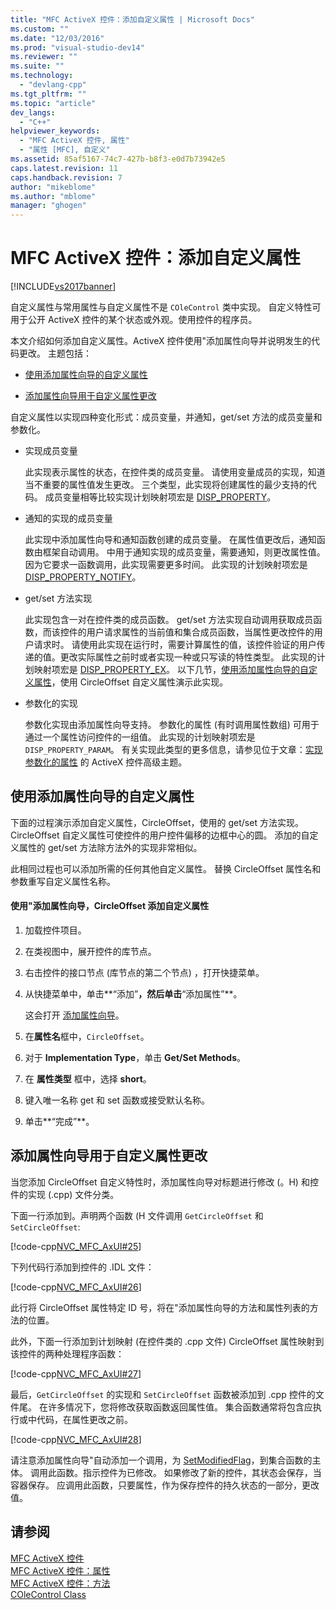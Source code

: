 ```yaml
---
title: "MFC ActiveX 控件：添加自定义属性 | Microsoft Docs"
ms.custom: ""
ms.date: "12/03/2016"
ms.prod: "visual-studio-dev14"
ms.reviewer: ""
ms.suite: ""
ms.technology: 
  - "devlang-cpp"
ms.tgt_pltfrm: ""
ms.topic: "article"
dev_langs: 
  - "C++"
helpviewer_keywords: 
  - "MFC ActiveX 控件, 属性"
  - "属性 [MFC], 自定义"
ms.assetid: 85af5167-74c7-427b-b8f3-e0d7b73942e5
caps.latest.revision: 11
caps.handback.revision: 7
author: "mikeblome"
ms.author: "mblome"
manager: "ghogen"
---
```

# MFC ActiveX 控件：添加自定义属性
[!INCLUDE[vs2017banner](../assembler/inline/includes/vs2017banner.md)]

自定义属性与常用属性与自定义属性不是 `COleControl` 类中实现。  自定义特性可用于公开 ActiveX 控件的某个状态或外观。使用控件的程序员。  
  
 本文介绍如何添加自定义属性。ActiveX 控件使用"添加属性向导并说明发生的代码更改。  主题包括：  
  
-   [使用添加属性向导的自定义属性](#_core_using_classwizard_to_add_a_custom_property)  
  
-   [添加属性向导用于自定义属性更改](#_core_classwizard_changes_for_custom_properties)  
  
 自定义属性以实现四种变化形式：成员变量，并通知，get\/set 方法的成员变量和参数化。  
  
-   实现成员变量  
  
     此实现表示属性的状态，在控件类的成员变量。  请使用变量成员的实现，知道当不重要的属性值发生更改。  三个类型，此实现将创建属性的最少支持的代码。  成员变量相等比较实现计划映射项宏是 [DISP\_PROPERTY](../Topic/DISP_PROPERTY.md)。  
  
-   通知的实现的成员变量  
  
     此实现中添加属性向导和通知函数创建的成员变量。  在属性值更改后，通知函数由框架自动调用。  中用于通知实现的成员变量，需要通知，则更改属性值。  因为它要求一函数调用，此实现需要更多时间。  此实现的计划映射项宏是 [DISP\_PROPERTY\_NOTIFY](../Topic/DISP_PROPERTY_NOTIFY.md)。  
  
-   get\/set 方法实现  
  
     此实现包含一对在控件类的成员函数。  get\/set 方法实现自动调用获取成员函数，而该控件的用户请求属性的当前值和集合成员函数，当属性更改控件的用户请求时。  请使用此实现在运行时，需要计算属性的值，该控件验证的用户传递的值。更改实际属性之前时或者实现一种或只写读的特性类型。  此实现的计划映射项宏是 [DISP\_PROPERTY\_EX](../Topic/DISP_PROPERTY_EX.md)。  以下几节，[使用添加属性向导的自定义属性](#_core_using_classwizard_to_add_a_custom_property)，使用 CircleOffset 自定义属性演示此实现。  
  
-   参数化的实现  
  
     参数化实现由添加属性向导支持。  参数化的属性 \(有时调用属性数组\) 可用于通过一个属性访问控件的一组值。  此实现的计划映射项宏是 `DISP_PROPERTY_PARAM`。  有关实现此类型的更多信息，请参见位于文章：[实现参数化的属性](../mfc/mfc-activex-controls-advanced-topics.md) 的 ActiveX 控件高级主题。  
  
##  <a name="_core_using_classwizard_to_add_a_custom_property"></a> 使用添加属性向导的自定义属性  
 下面的过程演示添加自定义属性，CircleOffset，使用的 get\/set 方法实现。  CircleOffset 自定义属性可使控件的用户控件偏移的边框中心的圆。  添加的自定义属性的 get\/set 方法除方法外的实现非常相似。  
  
 此相同过程也可以添加所需的任何其他自定义属性。  替换 CircleOffset 属性名和参数重写自定义属性名称。  
  
#### 使用"添加属性向导，CircleOffset 添加自定义属性  
  
1.  加载控件项目。  
  
2.  在类视图中，展开控件的库节点。  
  
3.  右击控件的接口节点 \(库节点的第二个节点\) ，打开快捷菜单。  
  
4.  从快捷菜单中，单击**“添加”**，然后单击**“添加属性”**。  
  
     这会打开 [添加属性向导](../ide/names-add-property-wizard.md)。  
  
5.  在**属性名**框中，`CircleOffset`。  
  
6.  对于 **Implementation Type**，单击 **Get\/Set Methods**。  
  
7.  在 **属性类型** 框中，选择 **short**。  
  
8.  键入唯一名称 get 和 set 函数或接受默认名称。  
  
9. 单击**“完成”**。  
  
##  <a name="_core_classwizard_changes_for_custom_properties"></a> 添加属性向导用于自定义属性更改  
 当您添加 CircleOffset 自定义特性时，添加属性向导对标题进行修改 \(。H\) 和控件的实现 \(.cpp\) 文件分类。  
  
 下面一行添加到。声明两个函数 \(H 文件调用 `GetCircleOffset` 和 `SetCircleOffset`:  
  
 [!code-cpp[NVC_MFC_AxUI#25](../mfc/codesnippet/CPP/mfc-activex-controls-adding-custom-properties_1.h)]  
  
 下列代码行添加到控件的 .IDL 文件：  
  
 [!code-cpp[NVC_MFC_AxUI#26](../mfc/codesnippet/CPP/mfc-activex-controls-adding-custom-properties_2.idl)]  
  
 此行将 CircleOffset 属性特定 ID 号，将在"添加属性向导的方法和属性列表的方法的位置。  
  
 此外，下面一行添加到计划映射 \(在控件类的 .cpp 文件\) CircleOffset 属性映射到该控件的两种处理程序函数：  
  
 [!code-cpp[NVC_MFC_AxUI#27](../mfc/codesnippet/CPP/mfc-activex-controls-adding-custom-properties_3.cpp)]  
  
 最后，`GetCircleOffset` 的实现和 `SetCircleOffset` 函数被添加到 .cpp 控件的文件尾。  在许多情况下，您将修改获取函数返回属性值。  集合函数通常将包含应执行或中代码，在属性更改之前。  
  
 [!code-cpp[NVC_MFC_AxUI#28](../mfc/codesnippet/CPP/mfc-activex-controls-adding-custom-properties_4.cpp)]  
  
 请注意添加属性向导"自动添加一个调用，为 [SetModifiedFlag](../Topic/COleControl::SetModifiedFlag.md)，到集合函数的主体。  调用此函数。指示控件为已修改。  如果修改了新的控件，其状态会保存，当容器保存。  应调用此函数，只要属性，作为保存控件的持久状态的一部分，更改值。  
  
## 请参阅  
 [MFC ActiveX 控件](../mfc/mfc-activex-controls.md)   
 [MFC ActiveX 控件：属性](../mfc/mfc-activex-controls-properties.md)   
 [MFC ActiveX 控件：方法](../mfc/mfc-activex-controls-methods.md)   
 [COleControl Class](../mfc/reference/colecontrol-class.md)